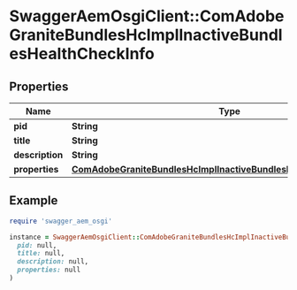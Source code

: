 # SwaggerAemOsgiClient::ComAdobeGraniteBundlesHcImplInactiveBundlesHealthCheckInfo

## Properties

| Name | Type | Description | Notes |
| ---- | ---- | ----------- | ----- |
| **pid** | **String** |  | [optional] |
| **title** | **String** |  | [optional] |
| **description** | **String** |  | [optional] |
| **properties** | [**ComAdobeGraniteBundlesHcImplInactiveBundlesHealthCheckProperties**](ComAdobeGraniteBundlesHcImplInactiveBundlesHealthCheckProperties.md) |  | [optional] |

## Example

```ruby
require 'swagger_aem_osgi'

instance = SwaggerAemOsgiClient::ComAdobeGraniteBundlesHcImplInactiveBundlesHealthCheckInfo.new(
  pid: null,
  title: null,
  description: null,
  properties: null
)
```

